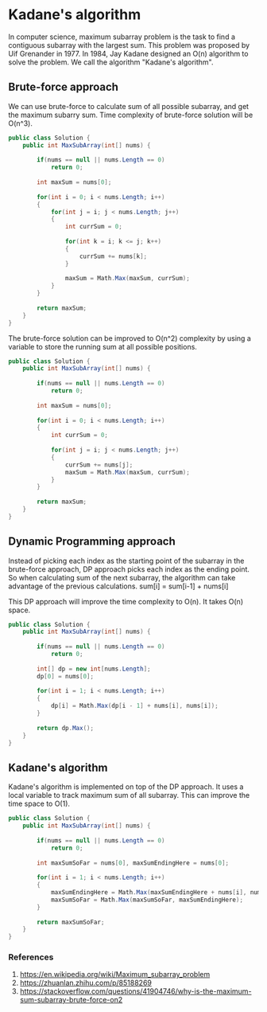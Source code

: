 # Kadane's algorithm

In computer science, maximum subarray problem is the task to find a contiguous subarray with the largest sum. This problem was proposed by Uif Grenander in 1977. In 1984, Jay Kadane designed an O(n) algorithm to solve the problem. We call the algorithm "Kadane's algorithm".

## Brute-force approach
We can use brute-force to calculate sum of all possible subarray, and get the maximum subarry sum. Time complexity of brute-force solution will be O(n^3).
```C#
public class Solution {
    public int MaxSubArray(int[] nums) {
        
        if(nums == null || nums.Length == 0)
            return 0;
        
        int maxSum = nums[0];
        
        for(int i = 0; i < nums.Length; i++)
        {
            for(int j = i; j < nums.Length; j++)
            {
                int currSum = 0;
                
                for(int k = i; k <= j; k++)
                {
                    currSum += nums[k];
                }
                
                maxSum = Math.Max(maxSum, currSum);
            }
        }
        
        return maxSum;
    }
}
```

The brute-force solution can be improved to O(n^2) complexity by using a variable to store the running sum at all possible positions.
```C#
public class Solution {
    public int MaxSubArray(int[] nums) {
        
        if(nums == null || nums.Length == 0)
            return 0;
        
        int maxSum = nums[0];
        
        for(int i = 0; i < nums.Length; i++)
        {
            int currSum = 0;
                
            for(int j = i; j < nums.Length; j++)
            {
                currSum += nums[j];
                maxSum = Math.Max(maxSum, currSum);
            }
        }
        
        return maxSum;
    }
}
```

## Dynamic Programming approach
Instead of picking each index as the starting point of the subarray in the brute-force approach, DP approach picks each index as the ending point. So when calculating sum of the next subarray, the algorithm can take advantage of the previous calculations. sum[i] = sum[i-1] + nums[i] 

This DP approach will improve the time complexity to O(n). It takes O(n) space.

```C#
public class Solution {
    public int MaxSubArray(int[] nums) {
        
        if(nums == null || nums.Length == 0)
            return 0;
        
        int[] dp = new int[nums.Length];
        dp[0] = nums[0];
        
        for(int i = 1; i < nums.Length; i++)
        {
            dp[i] = Math.Max(dp[i - 1] + nums[i], nums[i]);
        }
        
        return dp.Max();        
    }
}
```

## Kadane's algorithm
Kadane's algorithm is implemented on top of the DP approach. It uses a local variable to track maximum sum of all subarray. This can improve the time space to O(1).
```C#
public class Solution {
    public int MaxSubArray(int[] nums) {
        
        if(nums == null || nums.Length == 0)
            return 0;
        
        int maxSumSoFar = nums[0], maxSumEndingHere = nums[0];
        
        for(int i = 1; i < nums.Length; i++)
        {
            maxSumEndingHere = Math.Max(maxSumEndingHere + nums[i], nums[i]);
            maxSumSoFar = Math.Max(maxSumSoFar, maxSumEndingHere);
        }
        
        return maxSumSoFar;        
    }
}
```

### References
1. https://en.wikipedia.org/wiki/Maximum_subarray_problem
2. https://zhuanlan.zhihu.com/p/85188269
3. https://stackoverflow.com/questions/41904746/why-is-the-maximum-sum-subarray-brute-force-on2
